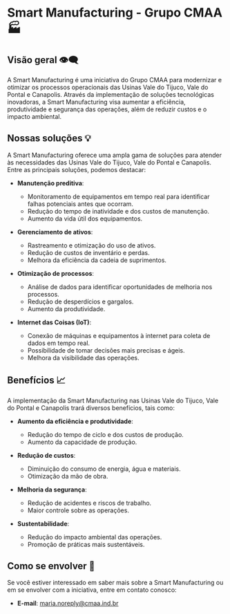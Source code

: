 # Smart Manufacturing - Grupo CMAA 🏭

## Visão geral 👁️‍🗨️

A Smart Manufacturing é uma iniciativa do Grupo CMAA para modernizar e otimizar os processos operacionais das Usinas Vale do Tijuco, Vale do Pontal e Canapolis. Através da implementação de soluções tecnológicas inovadoras, a Smart Manufacturing visa aumentar a eficiência, produtividade e segurança das operações, além de reduzir custos e o impacto ambiental.

## Nossas soluções 💡

A Smart Manufacturing oferece uma ampla gama de soluções para atender às necessidades das Usinas Vale do Tijuco, Vale do Pontal e Canapolis. Entre as principais soluções, podemos destacar:

- **Manutenção preditiva**:
  - Monitoramento de equipamentos em tempo real para identificar falhas potenciais antes que ocorram.
  - Redução do tempo de inatividade e dos custos de manutenção.
  - Aumento da vida útil dos equipamentos.

- **Gerenciamento de ativos**:
  - Rastreamento e otimização do uso de ativos.
  - Redução de custos de inventário e perdas.
  - Melhora da eficiência da cadeia de suprimentos.

- **Otimização de processos**:
  - Análise de dados para identificar oportunidades de melhoria nos processos.
  - Redução de desperdícios e gargalos.
  - Aumento da produtividade.

- **Internet das Coisas (IoT)**:
  - Conexão de máquinas e equipamentos à internet para coleta de dados em tempo real.
  - Possibilidade de tomar decisões mais precisas e ágeis.
  - Melhora da visibilidade das operações.

## Benefícios 📈

A implementação da Smart Manufacturing nas Usinas Vale do Tijuco, Vale do Pontal e Canapolis trará diversos benefícios, tais como:

- **Aumento da eficiência e produtividade**:
  - Redução do tempo de ciclo e dos custos de produção.
  - Aumento da capacidade de produção.

- **Redução de custos**:
  - Diminuição do consumo de energia, água e materiais.
  - Otimização da mão de obra.

- **Melhoria da segurança**:
  - Redução de acidentes e riscos de trabalho.
  - Maior controle sobre as operações.

- **Sustentabilidade**:
  - Redução do impacto ambiental das operações.
  - Promoção de práticas mais sustentáveis.

## Como se envolver 🤝

Se você estiver interessado em saber mais sobre a Smart Manufacturing ou em se envolver com a iniciativa, entre em contato conosco:

- **E-mail**: maria.noreply@cmaa.ind.br
